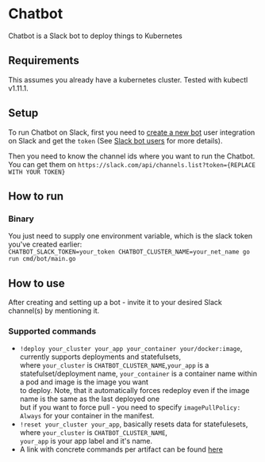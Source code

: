 # Chatbot

Chatbot is a Slack bot to deploy things to Kubernetes

## Requirements

This assumes you already have a kubernetes cluster. Tested with kubectl v1.11.1.

## Setup

To run Chatbot on Slack, first you need to [create a new bot](https://my.slack.com/services/new/bot) user integration on Slack and get the `token` (See [Slack bot users](https://api.slack.com/bot-users) for more details).

Then you need to know the channel ids where you want to run the Chatbot. You can get them on `https://slack.com/api/channels.list?token={REPLACE WITH YOUR TOKEN}`

## How to run

### Binary
You just need to supply one environment variable, which is the slack token you've created earlier:  
`CHATBOT_SLACK_TOKEN=your_token CHATBOT_CLUSTER_NAME=your_net_name go run cmd/bot/main.go`


## How to use
After creating and setting up a bot - invite it to your desired Slack channel(s) by mentioning it.

### Supported commands
* `!deploy your_cluster your_app your_container your/docker:image`, currently supports deployments and statefulsets,  
where `your_cluster` is `CHATBOT_CLUSTER_NAME`,`your_app`  is a statefulset/deployment name, 
`your_container` is a container name within a pod and image is the image you want  
to deploy. Note, that it automatically forces redeploy even if the image name is the same as the last deployed one  
but if you want to force pull - you need to specify `imagePullPolicy: Always` for your container in the manifest.
* `!reset your_cluster your_app`, basically resets data for statefulesets, where `your_cluster` is `CHATBOT_CLUSTER_NAME`,  
 `your_app` is your app label and it's name.
* A link with concrete commands per artifact can be found [here](https://github.com/iov-one/devnet-operations/blob/master/README.md#deploying-current-artifacts-with-chatbot)
